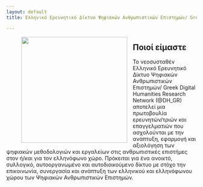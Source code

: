 ```yaml
---
layout: default
title: Ελληνικό Ερευνητικό Δίκτυο Ψηφιακών Ανθρωπιστικών Επιστημών/ Greek Digital Humanities Research Network (@DH_GR)

---
```


<figure>
	<img src=" /images/dhgr.png " width="280px" style="float: left; margin-right: 15px; margin-bottom: 15px;" />
</figure>

## Ποιοί είμαστε

Το νεοσυσταθέν Ελληνικό Ερευνητικό Δίκτυο Ψηφιακών Ανθρωπιστικών Επιστημών/ Greek Digital Humanities Research Network (@DH_GR) αποτελεί μια πρωτοβουλία ερευνητών/τριών και επαγγελματιών που ασχολούνται με την ανάπτυξη, εφαρμογή και αξιολόγηση των ψηφιακών μεθοδολογιών και εργαλείων στις ανθρωπιστικές επιστήμες στον ή/και για τον ελληνόφωνο χώρο. Πρόκειται για ένα ανοικτό, συλλογικό, αυτοοργανωμένο και αυτοδιοικούμενο δίκτυο με στόχο την επικοινωνία, συνεργασία και ανάπτυξη των ελληνικού και ελληνόφωνου χώρου των Ψηφιακών Ανθρωπιστικών Επιστημών.
